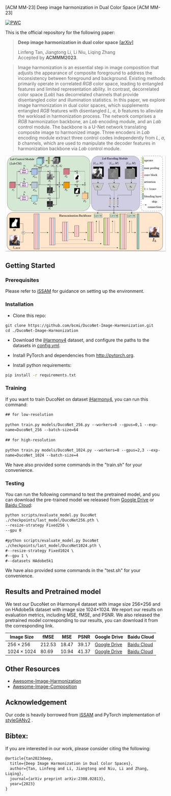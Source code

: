
[ACM MM-23] Deep image harmonization in Dual Color Space [ACM MM-23]

[![PWC](https://img.shields.io/endpoint.svg?url=https://paperswithcode.com/badge/deep-image-harmonization-in-dual-color-spaces/image-harmonization-on-iharmony4)](https://paperswithcode.com/sota/image-harmonization-on-iharmony4?p=deep-image-harmonization-in-dual-color-spaces)


This is the official repository for the following paper:

> **Deep image harmonization in dual color space**  [[arXiv]](https://arxiv.org/abs/2308.02813)<br>
>
> Linfeng Tan, Jiangtong Li, Li Niu, Liqing Zhang<br>
> Accepted by **ACMMM2023**.

>Image harmonization is an essential step in image composition that adjusts the appearance of composite foreground to address the inconsistency between foreground and background. Existing methods primarily operate in correlated $RGB$ color space, leading to entangled features and limited representation ability. In contrast, decorrelated color space ($Lab$) has decorrelated channels that provide disentangled color and illumination statistics. In this paper, we explore image harmonization in dual color spaces, which supplements entangled $RGB$ features with disentangled $L$, $a$, $b$ features to alleviate the workload in harmonization process. The network comprises a $RGB$ harmonization backbone, an $Lab$ encoding module, and an $Lab$ control module. The backbone is a U-Net network translating composite image to harmonized image. Three encoders in $Lab$ encoding module extract three control codes independently from $L$, $a$, $b$ channels, which are used to manipulate the decoder features in harmonization backbone via $Lab$ control module. 

![](./examples/DucoNet.png)

## Getting Started

### Prerequisites
Please refer to [iSSAM](https://github.com/saic-vul/image_harmonization) for guidance on setting up the environment.

### Installation
+ Clone this repo: 
```
git clone https://github.com/bcmi/DucoNet-Image-Harmonization.git
cd ./DucoNet-Image-Harmonization
```
+ Download the [iHarmony4](https://github.com/bcmi/Image-Harmonization-Dataset-iHarmony4) dataset, and configure the paths to the datasets in [config.yml](./config.yml).

- Install PyTorch and dependencies from http://pytorch.org.

- Install python requirements:

```bash
pip install -r requirements.txt
```

### Training
If you want to train DucoNet on dataset [iHarmony4](https://github.com/bcmi/Image-Harmonization-Dataset-iHarmony4), you can run this command:

```
## for low-resolution 

python train.py models/DucoNet_256.py --workers=8 --gpus=0,1 --exp-name=DucoNet_256 --batch-size=64

## for high-resolution 

python train.py models/DucoNet_1024.py --workers=8 --gpus=2,3 --exp-name=DucoNet_1024 --batch-size=4
```

We have also provided some commands in the "train.sh" for your convenience.

### Testing
You can run the following command to test the pretrained model, and you can download the pre-trained model we released from [Google Drive](https://drive.google.com/drive/folders/1TDKS1H99vhbEOwo8JK5rcw1Zl3WyTSTS?usp=sharing) or [Baidu Cloud](https://pan.baidu.com/s/1lnDOnmN1tLeoIcvjWvWFkQ?pwd=bcmi):
```
python scripts/evaluate_model.py DucoNet ./checkpoints/last_model/DucoNet256.pth \
--resize-strategy Fixed256 \
--gpu 0 

#python scripts/evaluate_model.py DucoNet ./checkpoints/last_model/DucoNet1024.pth \
#--resize-strategy Fixed1024 \
#--gpu 1 \
#--datasets HAdobe5k1 
```

We have also provided some commands in the "test.sh" for your convenience.

## Results and Pretrained model

We test our DucoNet on iHarmony4 dataset with image size 256&times;256 and on HAdobe5k dataset with image size 1024&times;1024. We report our results on evaluation metrics, including MSE, fMSE, and PSNR. 
We also released the pretrained model corresponding to our results, you can download it from the corresponding link.

| Image Size         | fMSE   | MSE   | PSNR  | Google Drive     | Baidu Cloud      |
| ------------------ | ------ | ----- | ----- | ---------------- | ---------------- |
| 256 $\times$ 256   | 212.53 | 18.47 | 39.17 | [Google Drive](https://drive.google.com/drive/folders/1TDKS1H99vhbEOwo8JK5rcw1Zl3WyTSTS?usp=sharing) | [Baidu Cloud](https://pan.baidu.com/s/1lnDOnmN1tLeoIcvjWvWFkQ?pwd=bcmi) |
| 1024 $\times$ 1024 | 80.69  | 10.94 | 41.37 | [Google Drive](https://drive.google.com/drive/folders/1TDKS1H99vhbEOwo8JK5rcw1Zl3WyTSTS?usp=sharing) | [Baidu Cloud](https://pan.baidu.com/s/1lnDOnmN1tLeoIcvjWvWFkQ?pwd=bcmi) |

## Other Resources

+ [Awesome-Image-Harmonization](https://github.com/bcmi/Awesome-Image-Harmonization)
+ [Awesome-Image-Composition](https://github.com/bcmi/Awesome-Image-Composition)

## Acknowledgement<a name="codesource"></a> 

Our code is heavily borrowed from [iSSAM](https://github.com/saic-vul/image_harmonization) and PyTorch implementation of [styleGANv2](https://github.com/labmlai/annotated_deep_learning_paper_implementations) .

## Bibtex:
If you are interested in our work, please consider citing the following:

```
@article{tan2023deep,
  title={Deep Image Harmonization in Dual Color Spaces},
  author={Tan, Linfeng and Li, Jiangtong and Niu, Li and Zhang, Liqing},
  journal={arXiv preprint arXiv:2308.02813},
  year={2023}
}
